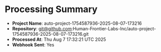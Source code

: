 # Processing Summary

- **Project Name**: auto-project-1754587936-2025-08-07-173216
- **Repository**: git@github.com:Human-Frontier-Labs-Inc/auto-project-1754587936-2025-08-07-173216.git
- **Processed At**: Thu Aug  7 17:32:21 UTC 2025
- **Webhook Sent**: Yes
